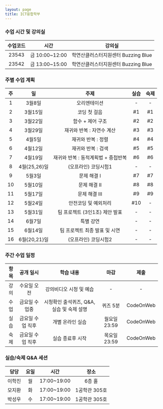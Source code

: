 ```yaml
---
layout: page
title: ICT융합학부
---
```



### 수업 시간 및 강의실

| 수업코드 | 시간 | 강의실 |
|:----:|:-----:|:-----:|
| 23543 | 금 10:00~12:00 | 학연산클러스터지원센터 Buzzing Blue | 
| 23542 | 금 13:00~15:00 | 학연산클러스터지원센터 Buzzing Blue |

### 주별 수업 계획

| 주 | 일 | 주제 | 실습 | 숙제 |
|:----:|:-----:|:-----:|:-----:|:-----:|
|  1  | 3월8일 | 오리엔테이션 | - | - |
|  2  | 3월15일 | 코딩 첫 걸음 | #1 | #1 |
|  3  | 3월22일 | 함수 + 제어 구조 | #2 | #2 |
|  4  | 3월29일 | 재귀와 반복 : 자연수 계산 | #3 | #3 |
|  5  | 4월5일 | 재귀와 반복 : 정렬 | #4 | #4 |
|  6  | 4월12일 | 재귀와 반복 : 검색 | #5 | #5 |
|  7  | 4월19일 | 재귀와 반복 : 동적계획법 + 중첩반복 | #6 | #6 |
|  8  | 4월{25,26}일 |  (오프라인) 코딩시험1 | - | - |
|  9  | 5월3일 | 문제 해결 I | #7 | #7 |
|  10 | 5월10일 | 문제 해결 II | #8 | #8 |
|  11 | 5월17일 | 문제 해결 III | #9 | #9 |
|  12 | 5월24일 | 안전코딩 및 예외처리 | #10 | - |
|  13 | 5월31일 | 팀 프로젝트 (3인1조) 제안 발표 | - | - |
|  14 | 6월7일 | 특별 강연 | - | - |
|  15 | 6월14일 | 팀 프로젝트 최종 발표 및 시연 | - | - |
|  16 | 6월{20,21}일 |  (오프라인) 코딩시험2 | - | - |

### 주간 수업 일정

| 항목 | 공개 일시 | 학습 내용 | 마감 | 제출 |
|:----:|:-----:|:-----:|:-----:|:-----:|
|  강의 | 수요일 오전 | 강의비디오 시청 및 예습 | - | - |
|  수업  | 금요일 수업중 | 시청확인 출석퀴즈, Q&A, 실습 및 숙제 설명 | 퀴즈 5분 | CodeOnWeb |
|  실습  | 금요일 수업 직후 | 개별 온라인 실습 | 월요일 23:59 | CodeOnWeb |
|  숙제  | 금요일 수업 직후 | 실습 종료후 시작 | 목요일 23:59 | CodeOnWeb |

### 실습/숙제 Q&A 세션

| 담당 | 요일 | 시간 | 장소 |
|:----:|:-----:|:-----:|:-----:|
|  이학진 | 월 | 17:00~19:00 | 6층 홀 |
|  모지환  | 화 | 17:00~19:00 | 1공학관 305호 |
|  박성우  | 수 | 17:00~19:00 | 1공학관 305호 |

